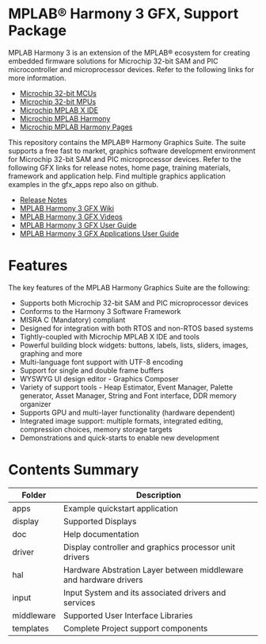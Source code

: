# MPLAB® Harmony 3 GFX, Support Package

MPLAB Harmony 3 is an extension of the MPLAB® ecosystem for creating
embedded firmware solutions for Microchip 32-bit SAM and PIC microcontroller
and microprocessor devices.  Refer to the following links for more information.
 - [Microchip 32-bit MCUs](https://www.microchip.com/design-centers/32-bit)
 - [Microchip 32-bit MPUs](https://www.microchip.com/design-centers/32-bit-mpus)
 - [Microchip MPLAB X IDE](https://www.microchip.com/mplab/mplab-x-ide)
 - [Microchip MPLAB Harmony](https://www.microchip.com/mplab/mplab-harmony)
 - [Microchip MPLAB Harmony Pages](https://microchip-mplab-harmony.github.io/)

This repository contains the MPLAB® Harmony Graphics Suite.  The
suite supports a free fast to market, graphics software development environment for Microchip 32-bit SAM and PIC microprocessor devices.  Refer to
the following GFX links for release notes, home page, training materials, framework and application help.
Find multiple graphics application examples in the gfx_apps repo also on github.
 - [Release Notes](./release_notes.md)
 - [MPLAB Harmony 3 GFX Wiki](https://github.com/Microchip-MPLAB-Harmony/gfx/wiki)
 - [MPLAB Harmony 3 GFX Videos](https://www.youtube.com/playlist?list=PL9B4edd-p2ag5xsIIHhja-caKYY7AKPxe)
 - [MPLAB Harmony 3 GFX User Guide](https://microchip-mplab-harmony.github.io/gfx)
 - [MPLAB Harmony 3 GFX Applications User Guide](https://microchip-mplab-harmony.github.io/gfx_apps)

# Features

The key features of the MPLAB Harmony Graphics Suite are the following:

- Supports both Microchip 32-bit SAM and PIC microprocessor devices
- Conforms to the Harmony 3 Software Framework
- MISRA C (Mandatory) compliant
- Designed for integration with both RTOS and non-RTOS based systems
- Tightly-coupled with Microchip MPLAB X IDE and tools
- Powerful building block widgets: buttons, labels, lists, sliders, images, graphing and more
- Multi-language font support with UTF-8 encoding
- Support for single and double frame buffers
- WYSWYG UI design editor - Graphics Composer
- Variety of support tools - Heap Estimator, Event Manager, Palette generator, Asset Manager, String and Font interface, DDR memory organizer
- Supports GPU and multi-layer functionality (hardware dependent)
- Integrated image support: multiple formats, integrated editing, compression choices, memory storage targets
- Demonstrations and quick-starts to enable new development

# Contents Summary

| Folder     | Description                                  |
|------------|----------------------------------------------|
| apps       | Example quickstart application |
| display    | Supported Displays |
| doc        | Help documentation                            |
| driver     | Display controller and graphics processor unit drivers |
| hal        | Hardware Abstration Layer between middleware and hardware drivers |
| input      | Input System and its associated drivers and services |
| middleware | Supported User Interface Libraries |
| templates | Complete Project support components |

